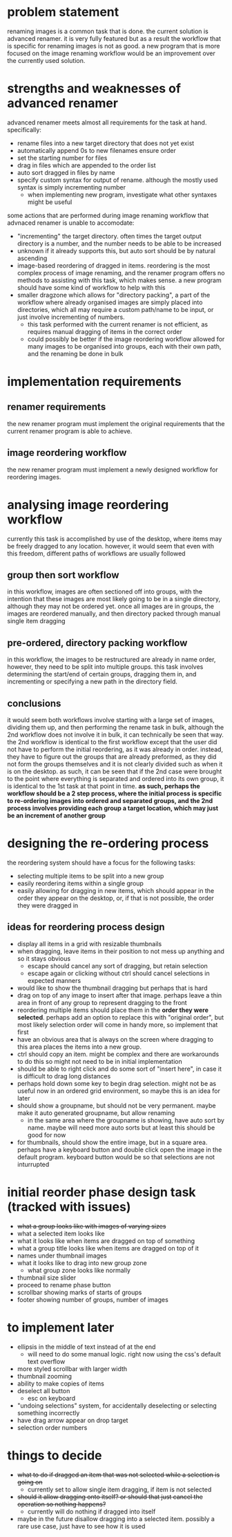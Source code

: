 # problem statement
renaming images is a common task that is done. the current solution is advanced renamer. it is very fully featured but as a result the workflow that is specific for renaming images is not as good. a new program that is more focused on the image renaming workflow would be an improvement over the currently used solution.

# strengths and weaknesses of advanced renamer
advanced renamer meets almost all requirements for the task at hand. specifically:
- rename files into a new target directory that does not yet exist
- automatically append 0s to new filenames ensure order
- set the starting number for files
- drag in files which are appended to the order list
- auto sort dragged in files by name
- specify custom syntax for output of rename. although the mostly used syntax is simply incrementing number
    - when implementing new program, investigate what other syntaxes might be useful

some actions that are performed during image renaming workflow that advnaced renamer is unable to accomodate:
- "incrementing" the target directory. often times the target output directory is a number, and the number needs to be able to be increased
- unknown if it already supports this, but auto sort should be by natural ascending
- image-based reordering of dragged in items. reordering is the most complex process of image renaming, and the renamer program offers no methods to assisting with this task, which makes sense. a new program should have some kind of workflow to help with this
- smaller dragzone which allows for "directory packing", a part of the workflow where already organised images are simply placed into directories, which all may require a custom path/name to be input, or just involve incrementing of numbers.
    - this task performed with the current renamer is not efficient, as requires manual dragging of items in the correct order
    - could possibly be better if the image reordering workflow allowed for many images to be organised into groups, each with their own path, and the renaming be done in bulk

# implementation requirements
## renamer requirements
the new renamer program must implement the original requirements that the current renamer program is able to achieve.

## image reordering workflow
the new renamer program must implement a newly designed workflow for reordering images.

# analysing image reordering workflow
currently this task is accomplished by use of the desktop, where items may be freely dragged to any location. however, it would seem that even with this freedom, different paths of workflows are usually followed

## group then sort workflow
in this workflow, images are often sectioned off into groups, with the intention that these images are most likely going to be in a single directory, although they may not be ordered yet. once all images are in groups, the images are reordered manually, and then directory packed through manual single item dragging

## pre-ordered, directory packing workflow
in this workflow, the images to be restructured are already in name order, however, they need to be split into multiple groups. this task involves determining the start/end of certain groups, dragging them in, and incrementing or specifying a new path in the directory field.

## conclusions
it would seem both workflows involve starting with a large set of images, dividing them up, and then performing the rename task in bulk, although the 2nd workflow does not involve it in bulk, it can technically be seen that way. the 2nd workflow is identical to the first workflow except that the user did not have to perform the initial reordering, as it was already in order. instead, they have to figure out the groups that are already preformed, as they did not form the groups themselves and it is not clearly divided such as when it is on the desktop. as such, it can be seen that if the 2nd case were brought to the point where everything is separated and ordered into its own group, it is identical to the 1st task at that point in time. **as such, perhaps the workflow should be a 2 step process, where the initial process is specific to re-ordering images into ordered and separated groups, and the 2nd process involves providing each group a target location, which may just be an increment of another group**

# designing the re-ordering process
the reordering system should have a focus for the following tasks:
- selecting multiple items to be split into a new group
- easily reordering items within a single group
- easily allowing for dragging in new items, which should appear in the order they appear on the desktop, or, if that is not possible, the order they were dragged in

## ideas for reordering process design
- display all items in a grid with resizable thumbnails
- when dragging, leave items in their position to not mess up anything and so it stays obvious
    - escape should cancel any sort of dragging, but retain selection
    - escape again or clicking without ctrl should cancel selections in expected manners
- would like to show the thumbnail dragging but perhaps that is hard
- drag on top of any image to insert after that image. perhaps leave a thin area in front of any group to represent dragging to the front
- reordering multiple items should place them in the **order they were selected**. perhaps add an option to replace this with "original order", but most likely selection order will come in handy more, so implement that first
- have an obvious area that is always on the screen where dragging to this area places the items into a new group.
- ctrl should copy an item. might be complex and there are workarounds to do this so might not need to be in initial implementation
- should be able to right click and do some sort of "insert here", in case it is difficult to drag long distances
- perhaps hold down some key to begin drag selection. might not be as useful now in an ordered grid environment, so maybe this is an idea for later
- should show a groupname, but should not be very permanent. maybe make it auto generated groupname, but allow renaming
    - in the same area where the groupname is showing, have auto sort by name. maybe will need more auto sorts but at least this should be good for now
- for thumbnails, should show the entire image, but in a square area. perhaps have a keyboard button and double click open the image in the default program. keyboard button would be so that selections are not inturrupted

# initial reorder phase design task (tracked with issues)
- ~~what a group looks like with images of varying sizes~~
- what a selected item looks like
- what it looks like when items are dragged on top of something
- what a group title looks like when items are dragged on top of it
- names under thumbnail images
- what it looks like to drag into new group zone
    - what group zone looks like normally
- thumbnail size slider
- proceed to rename phase button
- scrollbar showing marks of starts of groups
- footer showing number of groups, number of images

# to implement later
- ellipsis in the middle of text instead of at the end
    - will need to do some manual logic. right now using the css's default text overflow
- more styled scrollbar with larger width
- thumbnail zooming
- ability to make copies of items
- deselect all button
    - esc on keyboard
- "undoing selections" system, for accidentally deselecting or selecting something incorrectly
- have drag arrow appear on drop target
- selection order numbers

# things to decide
- ~~what to do if dragged an item that was not selected while a selection is going on~~
    - currently set to allow single item dragging, if item is not selected
- ~~should it allow dragging onto itself? or should that just cancel the operation so nothing happens?~~
    - currently will do nothing if dragged into itself
- maybe in the future disallow dragging into a selected item. possibly a rare use case, just have to see how it is used